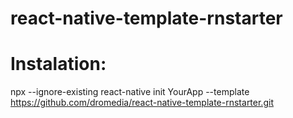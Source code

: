 # react-native-template-rnstarter

# Instalation:
 npx --ignore-existing react-native init YourApp --template https://github.com/dromedia/react-native-template-rnstarter.git
